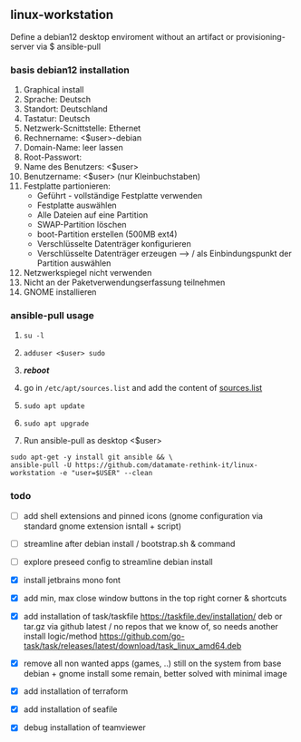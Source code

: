 ## linux-workstation
Define a debian12 desktop enviroment without an artifact or provisioning-server via $ ansible-pull

### basis debian12 installation
1. Graphical install
2. Sprache: Deutsch
3. Standort: Deutschland
4. Tastatur: Deutsch
5. Netzwerk-Scnittstelle: Ethernet
6. Rechnername: <$user>-debian
7. Domain-Name: leer lassen
8. Root-Passwort:
9. Name des Benutzers: <$user>
10. Benutzername: <$user> (nur Kleinbuchstaben)
11. Festplatte partionieren:
    - Geführt - vollständige Festplatte verwenden
    - Festplatte auswählen
    - Alle Dateien auf eine Partition
    - SWAP-Partition löschen
    - boot-Partition erstellen (500MB ext4)
    - Verschlüsselte Datenträger konfigurieren
    - Verschlüsselte Datenträger erzeugen --> / als Einbindungspunkt der Partition auswählen
12. Netzwerkspiegel nicht verwenden
13. Nicht an der Paketverwendungserfassung teilnehmen
14. GNOME installieren


### ansible-pull usage
1. `su -l`
2. `adduser <$user> sudo`
3. ***reboot***

4. go in `/etc/apt/sources.list` and add the content of [sources.list](https://github.com/datamate-rethink-it/linux-workstation/blob/main/files/sources.list)
5. `sudo apt update`
6. `sudo apt upgrade`

7. Run ansible-pull as desktop <$user>
```console
sudo apt-get -y install git ansible && \
ansible-pull -U https://github.com/datamate-rethink-it/linux-workstation -e "user=$USER" --clean
```

### todo
- [ ] add shell extensions and pinned icons (gnome configuration via standard gnome extension isntall + script)
- [ ] streamline after debian install / bootstrap.sh & command
- [ ] explore preseed config to streamline debian install

- [x] install jetbrains mono font
- [x] add min, max close window buttons in the top right corner & shortcuts
- [x] add installation of task/taskfile https://taskfile.dev/installation/ deb or tar.gz via github latest / no repos that we know of, so needs another install logic/method
https://github.com/go-task/task/releases/latest/download/task_linux_amd64.deb
- [x] remove all non wanted apps (games, ..) still on the system from base debian + gnome install
some remain, better solved with minimal image
- [x] add installation of terraform
- [x] add installation of seafile
- [x] debug installation of teamviewer

